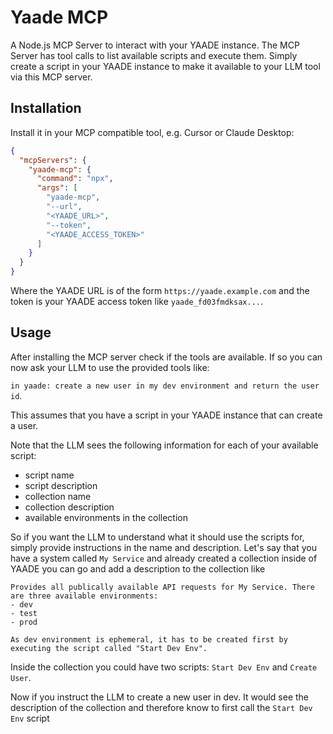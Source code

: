 # Yaade MCP

A Node.js MCP Server to interact with your YAADE instance. The MCP Server has tool calls to list available scripts and execute them. Simply create a script in your YAADE instance to make it available to your LLM tool via this MCP server.

## Installation

Install it in your MCP compatible tool, e.g. Cursor or Claude Desktop:

```json
{
  "mcpServers": {
    "yaade-mcp": {
      "command": "npx",
      "args": [
        "yaade-mcp",
        "--url",
        "<YAADE_URL>",
        "--token",
        "<YAADE_ACCESS_TOKEN>"
      ]
    }
  }
}

```

Where the YAADE URL is of the form `https://yaade.example.com` and the token is your YAADE access token like `yaade_fd03fmdksax...`.

## Usage

After installing the MCP server check if the tools are available. If so you can now ask your LLM to use the provided tools like:

`in yaade: create a new user in my dev environment and return the user id`.

This assumes that you have a script in your YAADE instance that can create a user.

Note that the LLM sees the following information for each of your available script:

- script name
- script description
- collection name
- collection description
- available environments in the collection

So if you want the LLM to understand what it should use the scripts for, simply provide instructions in the name and description. Let's say that you have a system called `My Service` and already created a collection inside of YAADE you can go and add a description to the collection like 

```
Provides all publically available API requests for My Service. There are three available environments:
- dev
- test
- prod

As dev environment is ephemeral, it has to be created first by executing the script called "Start Dev Env".
```

Inside the collection you could have two scripts: `Start Dev Env` and `Create User`.

Now if you instruct the LLM to create a new user in dev. It would see the description of the collection and therefore know to first call the `Start Dev Env` script
